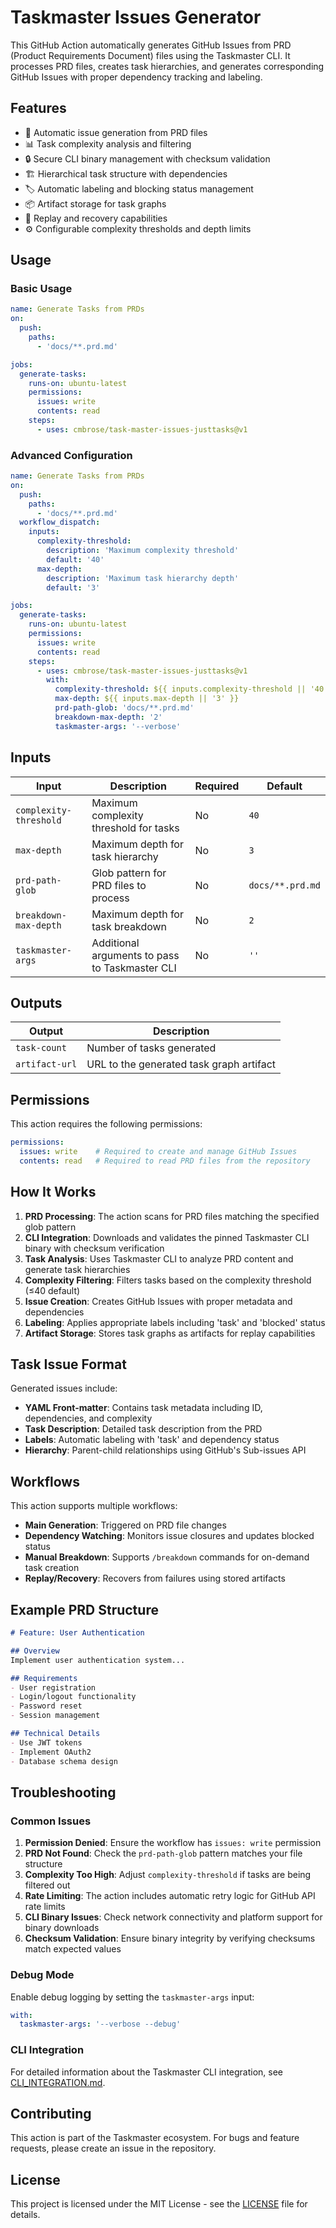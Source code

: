 # Taskmaster Issues Generator

This GitHub Action automatically generates GitHub Issues from PRD (Product Requirements Document) files using the Taskmaster CLI. It processes PRD files, creates task hierarchies, and generates corresponding GitHub Issues with proper dependency tracking and labeling.

## Features

- 🔄 Automatic issue generation from PRD files
- 📊 Task complexity analysis and filtering
- 🔒 Secure CLI binary management with checksum validation
- 🏗️ Hierarchical task structure with dependencies
- 🏷️ Automatic labeling and blocking status management
- 📦 Artifact storage for task graphs
- 🔁 Replay and recovery capabilities
- ⚙️ Configurable complexity thresholds and depth limits

## Usage

### Basic Usage

```yaml
name: Generate Tasks from PRDs
on:
  push:
    paths:
      - 'docs/**.prd.md'

jobs:
  generate-tasks:
    runs-on: ubuntu-latest
    permissions:
      issues: write
      contents: read
    steps:
      - uses: cmbrose/task-master-issues-justtasks@v1
```

### Advanced Configuration

```yaml
name: Generate Tasks from PRDs
on:
  push:
    paths:
      - 'docs/**.prd.md'
  workflow_dispatch:
    inputs:
      complexity-threshold:
        description: 'Maximum complexity threshold'
        default: '40'
      max-depth:
        description: 'Maximum task hierarchy depth'
        default: '3'

jobs:
  generate-tasks:
    runs-on: ubuntu-latest
    permissions:
      issues: write
      contents: read
    steps:
      - uses: cmbrose/task-master-issues-justtasks@v1
        with:
          complexity-threshold: ${{ inputs.complexity-threshold || '40' }}
          max-depth: ${{ inputs.max-depth || '3' }}
          prd-path-glob: 'docs/**.prd.md'
          breakdown-max-depth: '2'
          taskmaster-args: '--verbose'
```

## Inputs

| Input | Description | Required | Default |
|-------|-------------|----------|---------|
| `complexity-threshold` | Maximum complexity threshold for tasks | No | `40` |
| `max-depth` | Maximum depth for task hierarchy | No | `3` |
| `prd-path-glob` | Glob pattern for PRD files to process | No | `docs/**.prd.md` |
| `breakdown-max-depth` | Maximum depth for task breakdown | No | `2` |
| `taskmaster-args` | Additional arguments to pass to Taskmaster CLI | No | `''` |

## Outputs

| Output | Description |
|--------|-------------|
| `task-count` | Number of tasks generated |
| `artifact-url` | URL to the generated task graph artifact |

## Permissions

This action requires the following permissions:

```yaml
permissions:
  issues: write    # Required to create and manage GitHub Issues
  contents: read   # Required to read PRD files from the repository
```

## How It Works

1. **PRD Processing**: The action scans for PRD files matching the specified glob pattern
2. **CLI Integration**: Downloads and validates the pinned Taskmaster CLI binary with checksum verification
3. **Task Analysis**: Uses Taskmaster CLI to analyze PRD content and generate task hierarchies
4. **Complexity Filtering**: Filters tasks based on the complexity threshold (≤40 default)
5. **Issue Creation**: Creates GitHub Issues with proper metadata and dependencies
6. **Labeling**: Applies appropriate labels including 'task' and 'blocked' status
7. **Artifact Storage**: Stores task graphs as artifacts for replay capabilities

## Task Issue Format

Generated issues include:

- **YAML Front-matter**: Contains task metadata including ID, dependencies, and complexity
- **Task Description**: Detailed task description from the PRD
- **Labels**: Automatic labeling with 'task' and dependency status
- **Hierarchy**: Parent-child relationships using GitHub's Sub-issues API

## Workflows

This action supports multiple workflows:

- **Main Generation**: Triggered on PRD file changes
- **Dependency Watching**: Monitors issue closures and updates blocked status
- **Manual Breakdown**: Supports `/breakdown` commands for on-demand task creation
- **Replay/Recovery**: Recovers from failures using stored artifacts

## Example PRD Structure

```markdown
# Feature: User Authentication

## Overview
Implement user authentication system...

## Requirements
- User registration
- Login/logout functionality
- Password reset
- Session management

## Technical Details
- Use JWT tokens
- Implement OAuth2
- Database schema design
```

## Troubleshooting

### Common Issues

1. **Permission Denied**: Ensure the workflow has `issues: write` permission
2. **PRD Not Found**: Check the `prd-path-glob` pattern matches your file structure
3. **Complexity Too High**: Adjust `complexity-threshold` if tasks are being filtered out
4. **Rate Limiting**: The action includes automatic retry logic for GitHub API rate limits
5. **CLI Binary Issues**: Check network connectivity and platform support for binary downloads
6. **Checksum Validation**: Ensure binary integrity by verifying checksums match expected values

### Debug Mode

Enable debug logging by setting the `taskmaster-args` input:

```yaml
with:
  taskmaster-args: '--verbose --debug'
```

### CLI Integration

For detailed information about the Taskmaster CLI integration, see [CLI_INTEGRATION.md](docs/CLI_INTEGRATION.md).

## Contributing

This action is part of the Taskmaster ecosystem. For bugs and feature requests, please create an issue in the repository.

## License

This project is licensed under the MIT License - see the [LICENSE](LICENSE) file for details.